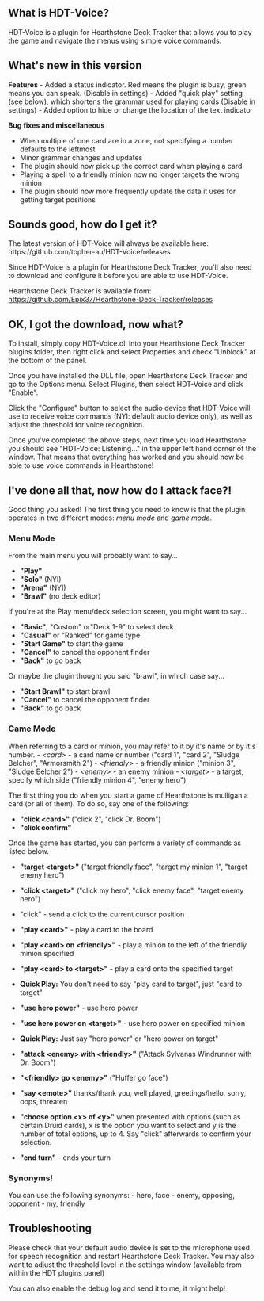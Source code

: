 <h2>What is HDT-Voice?</h2>
HDT-Voice is a plugin for Hearthstone Deck Tracker that allows you to play the game and navigate the menus using simple voice commands.

<h2>What's new in this version</h2>
<b>Features</b>
- Added a status indicator. Red means the plugin is busy, green means you can speak. (Disable in settings)
- Added "quick play" setting (see below), which shortens the grammar used for playing cards (Disable in settings)
- Added option to hide or change the location of the text indicator

<b>Bug fixes and miscellaneous</b>
- When multiple of one card are in a zone, not specifying a number defaults to the leftmost
- Minor grammar changes and updates
- The plugin should now pick up the correct card when playing a card
- Playing a spell to a friendly minion now no longer targets the wrong minion
- The plugin should now more frequently update the data it uses for getting target positions

<h2>Sounds good, how do I get it?</h2>
The latest version of HDT-Voice will always be available here:
https://github.com/topher-au/HDT-Voice/releases

Since HDT-Voice is a plugin for Hearthstone Deck Tracker, you'll also need to download and configure it before you are able to use HDT-Voice.

Hearthstone Deck Tracker is available from:
https://github.com/Epix37/Hearthstone-Deck-Tracker/releases

<h2>OK, I got the download, now what?</h2>

To install, simply copy HDT-Voice.dll into your Hearthstone Deck Tracker plugins folder, then right click and select Properties and check "Unblock" at the bottom of the panel.

Once you have installed the DLL file, open Hearthstone Deck Tracker and go to the Options menu. Select Plugins, then select HDT-Voice and click "Enable".

Click the "Configure" button to select the audio device that HDT-Voice will use to receive voice commands (NYI: default audio device only), as well as adjust the threshold for voice recognition.

Once you've completed the above steps, next time you load Hearthstone you should see "HDT-Voice: Listening..." in the upper left hand corner of the window. That means that everything has worked and you should now be able to use voice commands in Hearthstone!

<h2>I've done all that, now how do I attack face?!</h2>
Good thing you asked! The first thing you need to know is that the plugin operates in two different modes: <i>menu mode</i> and <i>game mode</i>.

<h3>Menu Mode</h3>

From the main menu you will probably want to say...
- <b>"Play"</b>
- <b>"Solo"</b> (NYI)
- <b>"Arena"</b> (NYI)
- <b>"Brawl"</b> (no deck editor)

If you're at the Play menu/deck selection screen, you might want to say...
- <b>"Basic"</b>, "Custom"</b> or"Deck 1-9"</b> to select deck
- <b>"Casual"</b> or "Ranked" for game type
- <b>"Start Game"</b> to start the game
- <b>"Cancel"</b> to cancel the opponent finder
- <b>"Back"</b> to go back

Or maybe the plugin thought you said "brawl", in which case say...
- <b>"Start Brawl"</b> to start brawl
- <b>"Cancel"</b> to cancel the opponent finder
- <b>"Back"</b> to go back

<h3>Game Mode</h3>
When referring to a card or minion, you may refer to it by it's name or by it's number.
- <i>&lt;card&gt;</i> - a card name or number ("card 1", "card 2", "Sludge Belcher", "Armorsmith 2")
- <i>&lt;friendly&gt;</i> - a friendly minion ("minion 3", "Sludge Belcher 2")
- <i>&lt;enemy&gt;</i> - an enemy minion
- <i>&lt;target&gt;</i> - a target, specify which side ("friendly minion 4", "enemy hero")

The first thing you do when you start a game of Hearthstone is mulligan a card (or all of them). To do so, say one of the following:
- <b>"click &lt;card&gt;"</b> ("click 2", "click Dr. Boom")
- <b>"click confirm"</b>

Once the game has started, you can perform a variety of commands as listed below.

- <b>"target &lt;target&gt;"</b> ("target friendly face", "target my minion 1", "target enemy hero")
- <b>"click &lt;target&gt;"</b> ("click my hero", "click enemy face", "target enemy hero")
- "click" - send a click to the current cursor position

- <b>"play &lt;card&gt;"</b> - play a card to the board
- <b>"play &lt;card&gt; on &lt;friendly&gt;"</b> - play a minion to the left of the friendly minion specified
- <b>"play &lt;card&gt; to &lt;target&gt;"</b> - play a card onto the specified target
- <b>Quick Play:</b> You don't need to say "play card to target", just "card to target"

- <b>"use hero power"</b> - use hero power
- <b>"use hero power on &lt;target&gt;"</b> - use hero power on specified minion
- <b>Quick Play:</b> Just say "hero power" or "hero power on target"

- <b>"attack &lt;enemy&gt; with &lt;friendly&gt;"</b> ("Attack Sylvanas Windrunner with Dr. Boom")
- <b>"&lt;friendly&gt; go &lt;enemy&gt;"</b> ("Huffer go face")

- <b>"say &lt;emote&gt;"</b>
thanks/thank you, well played, greetings/hello, sorry, oops, threaten

- <b>"choose option &lt;x&gt; of &lt;y&gt;"</b>
when presented with options (such as certain Druid cards), x is the option you
want to select and y is the number of total options, up to 4.
Say "click" afterwards to confirm your selection.

- <b>"end turn"</b> - ends your turn

<h3>Synonyms!</h3>
You can use the following synonyms:
- hero, face
- enemy, opposing, opponent
- my, friendly

<h2>Troubleshooting</h2>
Please check that your default audio device is set to the microphone used for speech recognition and restart Hearthstone Deck Tracker. You may also want to adjust the threshold level in the settings window (available from within the HDT plugins panel)

You can also enable the debug log and send it to me, it might help!
